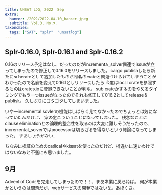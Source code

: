 ```yaml
---
title: UNSAT LOG, 2022, Sep
extra:
  banner: /2022/2022-08-10_banner.jpeg
  subtitle: Vol.3, No.9.
taxonomies:
  tags: ["SAT", "splr", "unsatlog"]
---
```

## Splr-0.16.0, Splr-0.16.1 and Splr-0.16.2

0.16のリリース予定はなし、だったのだがincremental_solver関連でissueが立ってしまったので修正して0.16.0をリリースしました。
cargo publishしたら新たにsubcrateとして追加したものが同名のcrateと関連づけられてしまうことがわかったので名前を変えて0.16.1としリリースしたら
今度はlocal crateを参照するものはcrates.ioに登録できないことが判明。
sub crateかするのをやめるタイミングでもう一つissueが立ったのでそれも修正して0.16.2としてrelease & publish。
久しぶりにゴタゴタしてしまいました。

いやーincremental sovlerの機能はしばらく見てなかったのでちょっとは気になっていたんだけど、
案の定こういうことになってしまった。
残念なことにclause eliminationとの論理的整合性を取るのは大変に難しそうだったので、
incremental_solverではprocessorは切らざるを得ないという結論になってしまった。
まあしょうがない。

ちなみに検証のためのcadicalやkissatを使ったのだけど、桁違いに速いわけではないなあと不遜にも思いました。

## 9月

Advent of Codeを完走してしまったので！！、まあ本業に戻らねば。
何が本業かというのは問題だが、webサービスの開発ではないな。あほくさ。


